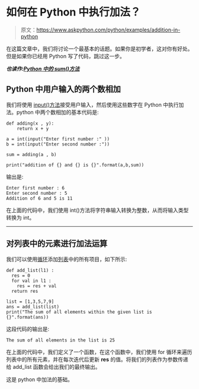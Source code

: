 # 如何在 Python 中执行加法？

> 原文：<https://www.askpython.com/python/examples/addition-in-python>

在这篇文章中，我们将讨论一个最基本的话题。如果你是初学者，这对你有好处。但是如果你已经用 Python 写了代码，跳过这一步。

***也读作:[Python 中的 sum()方法](https://www.askpython.com/python/built-in-methods/python-sum-method)***

## **Python 中用户输入的两个数相加**

我们将使用 [input()方法](https://www.askpython.com/course/python-course-user-input)接受用户输入，然后使用这些数字在 Python 中执行加法。python 中两个数相加的基本代码是:

```
def adding(x , y):
    return x + y

a = int(input("Enter first number :" ))
b = int(input("Enter second number :"))

sum = adding(a , b)

print("addition of {} and {} is {}".format(a,b,sum))

```

输出是:

```
Enter first number : 6
Enter second number : 5
Addition of 6 and 5 is 11

```

在上面的代码中，我们使用 int()方法将字符串输入转换为整数，从而将输入类型转换为 int。

* * *

## **对列表中的元素进行加法运算**

我们可以使用[循环](https://www.askpython.com/python/python-loops-in-python)添加[列表](https://www.askpython.com/python/examples/linked-lists-in-python)中的所有项目，如下所示:

```
def add_list(l1) :
  res = 0
  for val in l1 :
    res = res + val
  return res 

list = [1,3,5,7,9]
ans = add_list(list) 
print("The sum of all elements within the given list is {}".format(ans)) 

```

这段代码的输出是:

```
The sum of all elements in the list is 25

```

在上面的代码中，我们定义了一个函数，在这个函数中，我们使用 for 循环来遍历列表中的所有元素，并在每次迭代后更新 **res** 的值。将我们的列表作为参数传递给 add_list 函数会给出我们的最终输出。

这是 python 中加法的基础。